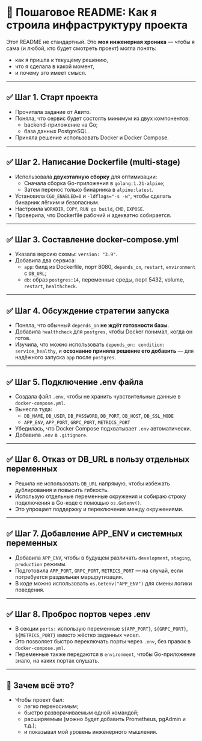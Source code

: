 # 🚀 Пошаговое README: Как я строила инфраструктуру проекта

Этот README не стандартный. Это **моя инженерная хроника** — чтобы я сама (и любой, кто будет смотреть проект) могла понять:
- как я пришла к текущему решению,
- что я сделала в какой момент,
- и почему это имеет смысл.

---

## ✅ Шаг 1. Старт проекта
- Прочитала задание от Авито.
- Поняла, что сервис будет состоять минимум из двух компонентов:
  - backend-приложение на Go;
  - база данных PostgreSQL.
- Приняла решение использовать Docker и Docker Compose.

---

## ✅ Шаг 2. Написание Dockerfile (multi-stage)
- Использовала **двухэтапную сборку** для оптимизации:
  - Сначала сборка Go-приложения в `golang:1.21-alpine`;
  - Затем перенос только бинарника в `alpine:latest`.
- Установила `CGO_ENABLED=0` и `-ldflags="-s -w"`, чтобы сделать бинарник лёгким и безопасным.
- Настроила `WORKDIR`, `COPY`, `RUN go build`, `CMD`, `EXPOSE`.
- Проверила, что Dockerfile рабочий и адекватно собирается.

---

## ✅ Шаг 3. Составление docker-compose.yml
- Указала версию схемы: `version: "3.9"`.
- Добавила два сервиса:
  - `app`: билд из Dockerfile, порт 8080, `depends_on`, `restart`, `environment` с `DB_URL`;
  - `db`: образ `postgres:14`, переменные среды, порт 5432, volume, `restart`, `healthcheck`.

---

## ✅ Шаг 4. Обсуждение стратегии запуска
- Поняла, что обычный `depends_on` **не ждёт готовности базы**.
- Добавила `healthcheck` для `postgres`, чтобы Docker понимал, когда он готов.
- Изучила, что можно использовать `depends_on: condition: service_healthy`, и **осознанно приняла решение его добавить** — для надёжного запуска `app` после `postgres`.

---

## ✅ Шаг 5. Подключение .env файла
- Создала файл `.env`, чтобы не хранить чувствительные данные в `docker-compose.yml`.
- Вынесла туда:
  - `DB_NAME`, `DB_USER`, `DB_PASSWORD`, `DB_PORT`, `DB_HOST`, `DB_SSL_MODE`
  - `APP_ENV`, `APP_PORT`, `GRPC_PORT`, `METRICS_PORT`
- Убедилась, что Docker Compose подхватывает `.env` автоматически.
- Добавила `.env` в `.gitignore`.

---

## ✅ Шаг 6. Отказ от DB_URL в пользу отдельных переменных
- Решила не использовать `DB_URL` напрямую, чтобы избежать дублирования и повысить гибкость.
- Использую отдельные переменные окружения и собираю строку подключения в Go-коде с помощью `os.Getenv()`.
- Это упрощает поддержку и переключение между окружениями.

---

## ✅ Шаг 7. Добавление APP_ENV и системных переменных
- Добавила `APP_ENV`, чтобы в будущем различать `development`, `staging`, `production` режимы.
- Подготовила `APP_PORT`, `GRPC_PORT`, `METRICS_PORT` — на случай, если потребуется раздельная маршрутизация.
- В коде можно использовать `os.Getenv("APP_ENV")` для смены логики поведения.

---

## ✅ Шаг 8. Проброс портов через .env
- В секции `ports:` использую переменные `${APP_PORT}`, `${GRPC_PORT}`, `${METRICS_PORT}` вместо жёстко заданных чисел.
- Это позволяет быстро переключать порты через `.env`, без правок в `docker-compose.yml`.
- Переменные также передаются в `environment`, чтобы Go-приложение знало, на каких портах слушать.

---

## 💬 Зачем всё это?
- Чтобы проект был:
  - легко переносимым;
  - быстро разворачиваемым одной командой;
  - расширяемым (можно будет добавить Prometheus, pgAdmin и т.д.);
  - и показывал мой уровень инженерного мышления.

